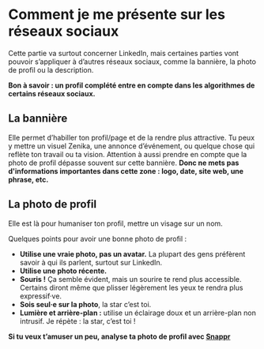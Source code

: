 # Comment je me présente sur les réseaux sociaux

Cette partie va surtout concerner LinkedIn, mais certaines parties vont pouvoir s’appliquer à d’autres réseaux sociaux, comme la bannière, la photo de profil ou la description. 

**Bon à savoir : un profil complété entre en compte dans les algorithmes de certains réseaux sociaux.** 

## La bannière

Elle permet d’habiller ton profil/page et de la rendre plus attractive. Tu peux y mettre un visuel Zenika, une annonce d’événement, ou quelque chose qui reflète ton travail ou ta vision. Attention à aussi prendre en compte que la photo de profil dépasse souvent sur cette bannière. **Donc ne mets pas d'informations importantes dans cette zone : logo, date, site web, une phrase, etc.**

## La photo de profil

Elle est là pour humaniser ton profil, mettre un visage sur un nom.

Quelques points pour avoir une bonne photo de profil :
* **Utilise une vraie photo, pas un avatar.** La plupart des gens préfèrent savoir à qui ils parlent, surtout sur LinkedIn.
* **Utilise une photo récente.**
* **Souris !** Ça semble évident, mais un sourire te rend plus accessible. Certains diront même que plisser légèrement les yeux te rendra plus expressif·ve.
* **Sois seul·e sur la photo**, la star c’est toi.
* **Lumière et arrière-plan :** utilise un éclairage doux et un arrière-plan non intrusif. Je répète : la star, c’est toi !

**Si tu veux t’amuser un peu, analyse ta photo de profil avec [Snappr](https://www.snappr.co/photo-analyzer/)**
